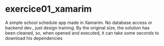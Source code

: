 # exercice01_xamarim
A simple school schedule app made in Xamarim. No database access or backend dev., just design training.
By the original size, the solution has been cleaned, so, when opened and executed, it can take some seconds to download his dependencies  
